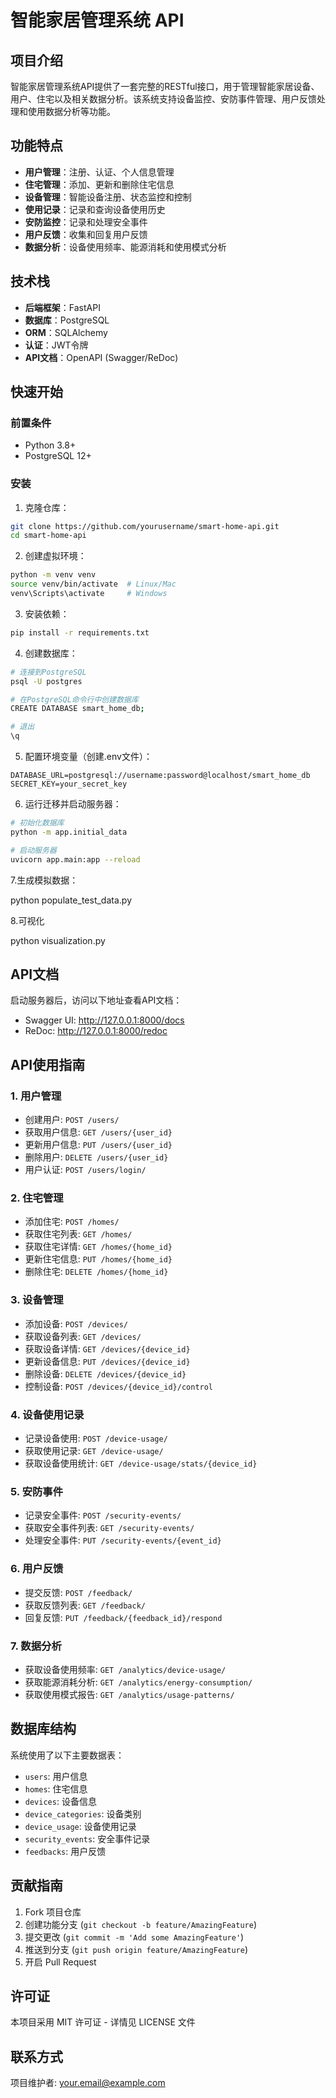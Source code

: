  # 智能家居管理系统 API

## 项目介绍

智能家居管理系统API提供了一套完整的RESTful接口，用于管理智能家居设备、用户、住宅以及相关数据分析。该系统支持设备监控、安防事件管理、用户反馈处理和使用数据分析等功能。

## 功能特点

- **用户管理**：注册、认证、个人信息管理
- **住宅管理**：添加、更新和删除住宅信息
- **设备管理**：智能设备注册、状态监控和控制
- **使用记录**：记录和查询设备使用历史
- **安防监控**：记录和处理安全事件
- **用户反馈**：收集和回复用户反馈
- **数据分析**：设备使用频率、能源消耗和使用模式分析

## 技术栈

- **后端框架**：FastAPI
- **数据库**：PostgreSQL
- **ORM**：SQLAlchemy
- **认证**：JWT令牌
- **API文档**：OpenAPI (Swagger/ReDoc)

## 快速开始

### 前置条件

- Python 3.8+
- PostgreSQL 12+

### 安装

1. 克隆仓库：
```bash
git clone https://github.com/yourusername/smart-home-api.git
cd smart-home-api
```

2. 创建虚拟环境：
```bash
python -m venv venv
source venv/bin/activate  # Linux/Mac
venv\Scripts\activate     # Windows
```

3. 安装依赖：
```bash
pip install -r requirements.txt
```

4. 创建数据库：
```bash
# 连接到PostgreSQL
psql -U postgres

# 在PostgreSQL命令行中创建数据库
CREATE DATABASE smart_home_db;

# 退出
\q
```

5. 配置环境变量（创建.env文件）：
```
DATABASE_URL=postgresql://username:password@localhost/smart_home_db
SECRET_KEY=your_secret_key
```

6. 运行迁移并启动服务器：
```bash
# 初始化数据库
python -m app.initial_data

# 启动服务器
uvicorn app.main:app --reload
```

7.生成模拟数据：

python populate_test_data.py

8.可视化

python visualization.py

## API文档

启动服务器后，访问以下地址查看API文档：

- Swagger UI: http://127.0.0.1:8000/docs
- ReDoc: http://127.0.0.1:8000/redoc

## API使用指南

### 1. 用户管理

- 创建用户: `POST /users/`
- 获取用户信息: `GET /users/{user_id}`
- 更新用户信息: `PUT /users/{user_id}`
- 删除用户: `DELETE /users/{user_id}`
- 用户认证: `POST /users/login/`

### 2. 住宅管理

- 添加住宅: `POST /homes/`
- 获取住宅列表: `GET /homes/`
- 获取住宅详情: `GET /homes/{home_id}`
- 更新住宅信息: `PUT /homes/{home_id}`
- 删除住宅: `DELETE /homes/{home_id}`

### 3. 设备管理

- 添加设备: `POST /devices/`
- 获取设备列表: `GET /devices/`
- 获取设备详情: `GET /devices/{device_id}`
- 更新设备信息: `PUT /devices/{device_id}`
- 删除设备: `DELETE /devices/{device_id}`
- 控制设备: `POST /devices/{device_id}/control`

### 4. 设备使用记录

- 记录设备使用: `POST /device-usage/`
- 获取使用记录: `GET /device-usage/`
- 获取设备使用统计: `GET /device-usage/stats/{device_id}`

### 5. 安防事件

- 记录安全事件: `POST /security-events/`
- 获取安全事件列表: `GET /security-events/`
- 处理安全事件: `PUT /security-events/{event_id}`

### 6. 用户反馈

- 提交反馈: `POST /feedback/`
- 获取反馈列表: `GET /feedback/`
- 回复反馈: `PUT /feedback/{feedback_id}/respond`

### 7. 数据分析

- 获取设备使用频率: `GET /analytics/device-usage/`
- 获取能源消耗分析: `GET /analytics/energy-consumption/`
- 获取使用模式报告: `GET /analytics/usage-patterns/`

## 数据库结构

系统使用了以下主要数据表：

- `users`: 用户信息
- `homes`: 住宅信息
- `devices`: 设备信息
- `device_categories`: 设备类别
- `device_usage`: 设备使用记录
- `security_events`: 安全事件记录
- `feedbacks`: 用户反馈

## 贡献指南

1. Fork 项目仓库
2. 创建功能分支 (`git checkout -b feature/AmazingFeature`)
3. 提交更改 (`git commit -m 'Add some AmazingFeature'`)
4. 推送到分支 (`git push origin feature/AmazingFeature`)
5. 开启 Pull Request

## 许可证

本项目采用 MIT 许可证 - 详情见 LICENSE 文件

## 联系方式

项目维护者: your.email@example.com